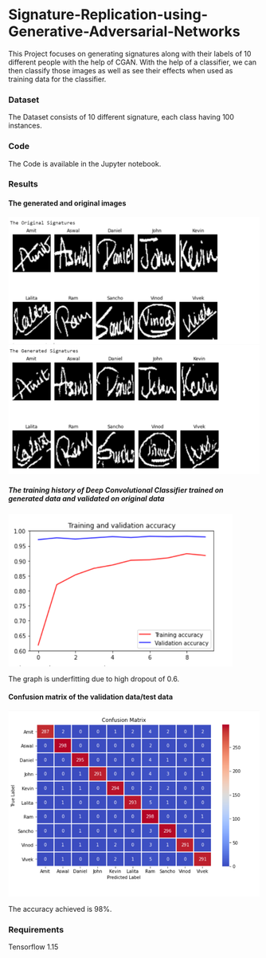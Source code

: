 # Signature-Replication-using-Generative-Adversarial-Networks

This Project focuses on generating signatures along with their labels of 10 different people with the help of CGAN. With the help of a classifier, we can then classify those images as well as see their effects when used as training data for the classifier.

### Dataset
The Dataset consists of 10 different signature, each class having 100 instances.

### Code
The Code is available in the Jupyter notebook.

### Results
#### The generated and original images
<img src="https://raw.githubusercontent.com/Vivek-23-Titan/Signature-Replication-using-Generative-Adversarial-Networks/master/Images/Original_Images.PNG" width=700>

<img src="https://raw.githubusercontent.com/Vivek-23-Titan/Signature-Replication-using-Generative-Adversarial-Networks/master/Images/Generated_Images.PNG" width=700>

##### The training history of Deep Convolutional Classifier trained on generated data and validated on original data
<img src="https://raw.githubusercontent.com/Vivek-23-Titan/Signature-Replication-using-Generative-Adversarial-Networks/master/Images/Training_History.PNG" width=450>

The graph is underfitting due to high dropout of 0.6.

#### Confusion matrix of the validation data/test data

<img src="https://raw.githubusercontent.com/Vivek-23-Titan/Signature-Replication-using-Generative-Adversarial-Networks/master/Images/GAN_Confusion_Matrix.PNG" width=600>

The accuracy achieved is 98%.
### Requirements
Tensorflow 1.15
